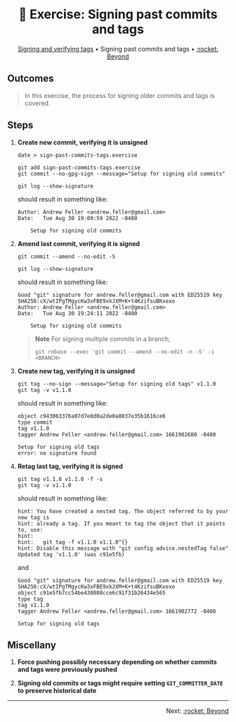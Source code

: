 <h1 align="center">&#127890; Exercise: Signing past commits and tags</h1>

<p align="center">
  <a href="sign-verify-tags.md">Signing and verifying tags</a> •  
  Signing past commits and tags •  
  <a href="/README.md#rocket-beyond">:rocket: Beyond</a>
</p>

## Outcomes

> In this exercise, the process for signing older commits and tags is covered.

## Steps

1. **Create new commit, verifying it is unsigned**

   ```shell
   date > sign-past-commits-tags.exercise

   git add sign-past-commits-tags.exercise
   git commit --no-gpg-sign --message="Setup for signing old commits"

   git log --show-signature
   ```

   should result in something like:

   ```shell
   Author: Andrew Feller <andrew.feller@gmail.com>
   Date:   Tue Aug 30 19:09:59 2022 -0400

       Setup for signing old commits
   ```

1. **Amend last commit, verifying it is signed**

   ```shell
   git commit --amend --no-edit -S

   git log --show-signature
   ```

   should result in something like:

   ```shell
   Good "git" signature for andrew.feller@gmail.com with ED25519 key SHA256:cX/wtIPgTMgycKw3xFBE9xkJXM+K+t4KzifsuBKxexo
   Author: Andrew Feller <andrew.feller@gmail.com>
   Date:   Tue Aug 30 19:24:11 2022 -0400

       Setup for signing old commits
   ```

   > **Note**
   > For signing multiple commits in a branch,
   >
   > ```shell
   > git rebase --exec 'git commit --amend --no-edit -n -S' -i <BRANCH>
   > ```


1. **Create new tag, verifying it is unsigned**

   ```shell
   git tag --no-sign --message="Setup for signing old tags" v1.1.0
   git tag -v v1.1.0
   ```

   should result in something like:

   ```shell
   object c943063376a07d7e0d0a2de0a8037e35b1616ce6
   type commit
   tag v1.1.0
   tagger Andrew Feller <andrew.feller@gmail.com> 1661902600 -0400

   Setup for signing old tags
   error: no signature found
   ```

1. **Retag last tag, verifying it is signed**

   ```shell
   git tag v1.1.0 v1.1.0 -f -s
   git tag -v v1.1.0
   ```

   should result in something like:

   ```shell
   hint: You have created a nested tag. The object referred to by your new tag is
   hint: already a tag. If you meant to tag the object that it points to, use:
   hint:
   hint:   git tag -f v1.1.0 v1.1.0^{}
   hint: Disable this message with "git config advice.nestedTag false"
   Updated tag 'v1.1.0' (was c91e5fb)
   ```

   and

   ```shell
   Good "git" signature for andrew.feller@gmail.com with ED25519 key SHA256:cX/wtIPgTMgycKw3xFBE9xkJXM+K+t4KzifsuBKxexo
   object c91e5fb7cc54be438808cce6c91f31b26434e565
   type tag
   tag v1.1.0
   tagger Andrew Feller <andrew.feller@gmail.com> 1661902772 -0400

   Setup for signing old tags
   ```

## Miscellany

1. **Force pushing possibly necessary depending on whether commits and tags were previously pushed**

1. **Signing old commits or tags might require setting `GIT_COMMITTER_DATE` to preserve historical date**

<hr />
<p align="right">
  Next: <a href="/README.md#rocket-beyond">:rocket: Beyond</a>
</p>

